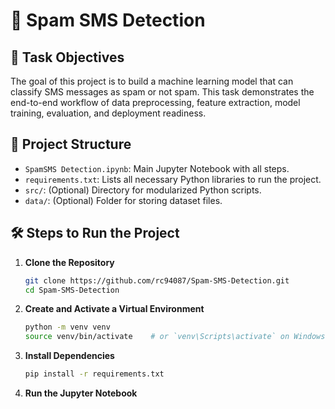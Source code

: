 # 📱 Spam SMS Detection

## 🚀 Task Objectives

The goal of this project is to build a machine learning model that can classify SMS messages as spam or not spam. This task demonstrates the end-to-end workflow of data preprocessing, feature extraction, model training, evaluation, and deployment readiness.

## 📂 Project Structure

- `SpamSMS Detection.ipynb`: Main Jupyter Notebook with all steps.
- `requirements.txt`: Lists all necessary Python libraries to run the project.
- `src/`: (Optional) Directory for modularized Python scripts.
- `data/`: (Optional) Folder for storing dataset files.

## 🛠️ Steps to Run the Project

1. **Clone the Repository**
   ```bash
   git clone https://github.com/rc94087/Spam-SMS-Detection.git
   cd Spam-SMS-Detection
2. **Create and Activate a Virtual Environment**
   ```bash
   python -m venv venv
   source venv/bin/activate    # or `venv\Scripts\activate` on Windows
3. **Install Dependencies**
   ```bash
   pip install -r requirements.txt
4. **Run the Jupyter Notebook**



